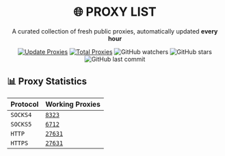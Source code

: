 <div align="center">

# 🌐 PROXY LIST

A curated collection of fresh public proxies, automatically updated **every hour**

[![Update Proxies](https://github.com/handeveloper1/Proxy/actions/workflows/blank.yml/badge.svg)](https://github.com/handeveloper1/Proxy/actions/workflows/blank.yml)
[![Total Proxies](https://img.shields.io/badge/Total%20Proxies-46177-blue.svg)](#)
![GitHub watchers](https://img.shields.io/github/watchers/handeveloper1/Proxy?style=social)
![GitHub stars](https://img.shields.io/github/stars/handeveloper1/Proxy?style=social)
![GitHub last commit](https://img.shields.io/github/last-commit/handeveloper1/Proxy?color=green)


</div>

## 📊 Proxy Statistics
| Protocol | Working Proxies |
|----------|----------------|
|  `SOCKS4`| [`8323`](https://raw.githubusercontent.com/handeveloper1/Proxy/refs/heads/main/proxies/socks4.txt) |
|  `SOCKS5`| [`6712`](https://raw.githubusercontent.com/handeveloper1/Proxy/refs/heads/main/proxies/socks5.txt) |
|  `HTTP`| [`27631`](https://raw.githubusercontent.com/handeveloper1/Proxy/refs/heads/main/proxies/http.txt) |
|  `HTTPS`| [`27631`](https://raw.githubusercontent.com/handeveloper1/Proxy/refs/heads/main/proxies/https.txt) |

